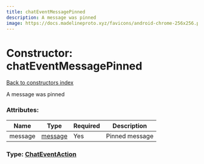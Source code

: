 ```yaml
---
title: chatEventMessagePinned
description: A message was pinned
image: https://docs.madelineproto.xyz/favicons/android-chrome-256x256.png
---
```

# Constructor: chatEventMessagePinned  
[Back to constructors index](index.md)



A message was pinned

### Attributes:

| Name     |    Type       | Required | Description |
|----------|---------------|----------|-------------|
|message|[message](../constructors/message.md) | Yes|Pinned message|



### Type: [ChatEventAction](../types/ChatEventAction.md)


